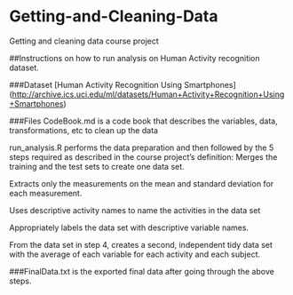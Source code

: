 # Getting-and-Cleaning-Data
Getting and cleaning data course project

##Instructions on how to run analysis on Human Activity recognition dataset.

###Dataset
[Human Activity Recognition Using Smartphones] (http://archive.ics.uci.edu/ml/datasets/Human+Activity+Recognition+Using+Smartphones)

###Files
CodeBook.md is a code book that describes the variables, data, transformations, etc to clean up the data

run_analysis.R performs the data preparation and then followed by the 5 steps required as described in the course project’s definition:
Merges the training and the test sets to create one data set.

Extracts only the measurements on the mean and standard deviation for each measurement. 

Uses descriptive activity names to name the activities in the data set

Appropriately labels the data set with descriptive variable names. 

From the data set in step 4, creates a second, independent tidy data set with the average of each variable for each activity and each subject.

###FinalData.txt is the exported final data after going through the above steps.
